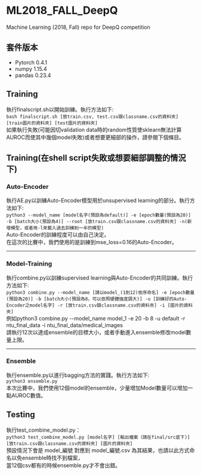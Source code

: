 # ML2018_FALL_DeepQ
Machine Learning (2018, Fall) repo for DeepQ competition
## 套件版本
* Pytorch 0.4.1  
* numpy 1.15.4  
* pandas 0.23.4
## Training
執行finalscript.sh以開始訓練。執行方法如下:  
```bash finalscript.sh [放train.csv, test.csv跟classname.csv的資料夾] [train圖片的資料夾] [test圖片的資料夾]```  
如果執行失敗(可能因切validation data時的random性質使sklearn無法計算AUROC而使其中幾個model失敗)或者想要更細部的操作，請參閱下個條目。
## Training(在shell script失敗或想要細部調整的情況下)
### Auto-Encoder
執行AE.py以訓練Auto-Encoder模型用於unsupervised learning的部分。執行方法如下:  
```python3 --model_name [model名字(預設為default)] -e [epoch數量(預設為20)] -b [batch大小(預設為4)] --root [放train.csv跟classname.csv的資料夾] -n(新增模型，或者用-l來載入過去訓練到一半的模型)```   
Auto-Encoder的訓練程度可以由自己決定。  
在這次的比賽中，我們使用的是訓練到mse_loss=0.16的Auto-Encoder。  
****
### Model-Training  
執行combine.py以訓練supervised learning與Auto-Encoder的共同訓練。執行方法如下:  
```python3 combine.py --model_name [請以model_(1到12)依序命名] -e [epoch數量(預設為20)] -b [batch大小(預設為8，可以依照硬體強度調大)] -u [訓練好的Auto-Encoder之model名字] -r [放train.csv跟classname.csv的資料夾] -i [圖片的資料夾]```  
例如python3 combine.py --model_name model_1 -e 20 -b 8 -u default -r ntu_final_data -i ntu_final_data/medical_images  
請執行12次以達成ensemble的目標大小，或者手動進入ensemble修改model數量上限。  
****
### Ensemble  
執行ensemble.py以進行bagging方法的實踐。執行方法如下:  
```python3 ensemble.py```  
本次比賽中，我們使用12個model的ensemble，少量增加Model數量可以增加一點AUROC數值。

## Testing
執行test_combine_model.py：    
```python3 test_combine_model.py [model名字] [輸出檔案（請在final/src底下)] [放train.csv跟classname.csv的資料夾] [圖片的資料夾]```  
預設情況下會是 model_編號 對應到 model_編號.csv 為其結果，也請以此方式命名以免ensemble時找不到檔案，    
當12個csv都有的時候ensemble.py才不會出錯。 
